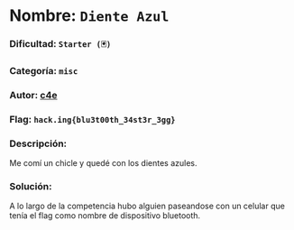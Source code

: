 # Nombre: `Diente Azul`
### Dificultad: `Starter (🃏)`
### Categoría: `misc`
### Autor: [c4e](https://c4ebt.github.io/)
### Flag: `hack.ing{blu3t00th_34st3r_3gg}`

### Descripción:
Me comí un chicle y quedé con los dientes azules.

### Solución:
A lo largo de la competencia hubo alguien paseandose con un celular que tenía el flag como nombre de dispositivo bluetooth.
